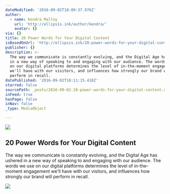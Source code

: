```yaml
---
dateModified: '2016-09-02T18:09:37.976Z'
author:
  - name: Kendra Malloy
    url: 'http://ellipsis.ink/author/kendra/'
    avatar: {}
via: {}
title: 20 Power Words for Your Digital Content
isBasedOnUrl: 'http://ellipsis.ink/20-power-words-for-your-digital-content/'
publisher: {}
description: >-
  The way we communicate is constantly evolving, and the Digital Age has ushered
  in a new way of speaking to and engaging with our audience. The words we use
  on our digital platforms determines the level of in-the-moment engagement
  we'll have with our visitors, and influences how strongly our brand will
  perform in recall.
datePublished: '2016-09-02T18:11:15.418Z'
starred: false
sourcePath: _posts/2016-09-02-20-power-words-for-your-digital-content.md
inFeed: true
hasPage: false
inNav: false
_type: MediaObject

---
```

<article style=""><img src="https://imgflo.herokuapp.com/graph/2b2431f8e7ba7b0/074e4c6016f4ae56e6e1ba44b744b92b/croprotate.png?cropheight=338&amp;cropwidth=1224&amp;degrees=0&amp;input=http%3A%2F%2Fellipsis.ink%2Fwp-content%2Fuploads%2F2015%2F12%2FScreen-Shot-2015-12-17-at-5.47.51-PM.png&amp;x=0&amp;y=6" /><h1>20 Power Words for Your Digital Content</h1><p>The way we communicate is constantly evolving, and the Digital Age has ushered in a new way of speaking to and engaging with our audience. The words we use on our digital platforms determines the level of in-the-moment engagement we'll have with our visitors, and influences how strongly our brand will perform in recall.</p></article>

![](https://the-grid-user-content.s3-us-west-2.amazonaws.com/07c85f3c-9f7c-4777-abce-0c833c145e97.jpg)